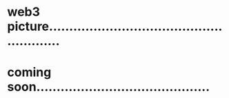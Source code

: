 # web3 picture........................................................
# coming soon...........................................
